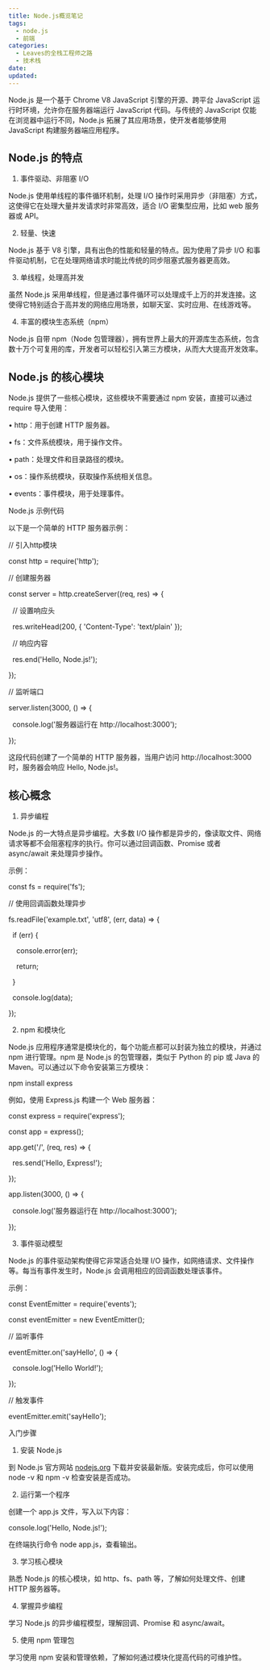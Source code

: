 ```yaml
---
title: Node.js概览笔记
tags:
  - node.js
  - 前端
categories:
  - Leaves的全栈工程师之路
  - 技术栈
date:
updated:
---
```

Node.js 是一个基于 Chrome V8 JavaScript 引擎的开源、跨平台 JavaScript 运行时环境，允许你在服务器端运行 JavaScript 代码。与传统的 JavaScript 仅能在浏览器中运行不同，Node.js 拓展了其应用场景，使开发者能够使用 JavaScript 构建服务器端应用程序。

  

## Node.js 的特点

  

1. 事件驱动、非阻塞 I/O

Node.js 使用单线程的事件循环机制，处理 I/O 操作时采用异步（非阻塞）方式，这使得它在处理大量并发请求时非常高效，适合 I/O 密集型应用，比如 web 服务器或 API。

2. 轻量、快速

Node.js 基于 V8 引擎，具有出色的性能和轻量的特点。因为使用了异步 I/O 和事件驱动机制，它在处理网络请求时能比传统的同步阻塞式服务器更高效。

3. 单线程，处理高并发

虽然 Node.js 采用单线程，但是通过事件循环可以处理成千上万的并发连接。这使得它特别适合于高并发的网络应用场景，如聊天室、实时应用、在线游戏等。

4. 丰富的模块生态系统（npm）

Node.js 自带 npm（Node 包管理器），拥有世界上最大的开源库生态系统，包含数十万个可复用的库，开发者可以轻松引入第三方模块，从而大大提高开发效率。

  

## Node.js 的核心模块

  

Node.js 提供了一些核心模块，这些模块不需要通过 npm 安装，直接可以通过 require 导入使用：

  

• http：用于创建 HTTP 服务器。

• fs：文件系统模块，用于操作文件。

• path：处理文件和目录路径的模块。

• os：操作系统模块，获取操作系统相关信息。

• events：事件模块，用于处理事件。

  

Node.js 示例代码

  

以下是一个简单的 HTTP 服务器示例：

  

// 引入http模块

const http = require('http');

  

// 创建服务器

const server = http.createServer((req, res) => {

  // 设置响应头

  res.writeHead(200, { 'Content-Type': 'text/plain' });

  // 响应内容

  res.end('Hello, Node.js!');

});

  

// 监听端口

server.listen(3000, () => {

  console.log('服务器运行在 http://localhost:3000');

});

  

这段代码创建了一个简单的 HTTP 服务器，当用户访问 http://localhost:3000 时，服务器会响应 Hello, Node.js!。

  

## 核心概念

  

1. 异步编程

Node.js 的一大特点是异步编程。大多数 I/O 操作都是异步的，像读取文件、网络请求等都不会阻塞程序的执行。你可以通过回调函数、Promise 或者 async/await 来处理异步操作。

示例：

  

const fs = require('fs');

  

// 使用回调函数处理异步

fs.readFile('example.txt', 'utf8', (err, data) => {

  if (err) {

    console.error(err);

    return;

  }

  console.log(data);

});

  

  

2. npm 和模块化

Node.js 应用程序通常是模块化的，每个功能点都可以封装为独立的模块，并通过 npm 进行管理。npm 是 Node.js 的包管理器，类似于 Python 的 pip 或 Java 的 Maven。可以通过以下命令安装第三方模块：

  

npm install express

  

例如，使用 Express.js 构建一个 Web 服务器：

  

const express = require('express');

const app = express();

  

app.get('/', (req, res) => {

  res.send('Hello, Express!');

});

  

app.listen(3000, () => {

  console.log('服务器运行在 http://localhost:3000');

});

  

  

3. 事件驱动模型

Node.js 的事件驱动架构使得它非常适合处理 I/O 操作，如网络请求、文件操作等。每当有事件发生时，Node.js 会调用相应的回调函数处理该事件。

示例：

  

const EventEmitter = require('events');

const eventEmitter = new EventEmitter();

  

// 监听事件

eventEmitter.on('sayHello', () => {

  console.log('Hello World!');

});

  

// 触发事件

eventEmitter.emit('sayHello');

  

  

  

入门步骤

  

1. 安装 Node.js

到 Node.js 官方网站 [nodejs.org](https://nodejs.org/) 下载并安装最新版。安装完成后，你可以使用 node -v 和 npm -v 检查安装是否成功。

2. 运行第一个程序

创建一个 app.js 文件，写入以下内容：

  

console.log('Hello, Node.js!');

  

在终端执行命令 node app.js，查看输出。

  

3. 学习核心模块

熟悉 Node.js 的核心模块，如 http、fs、path 等，了解如何处理文件、创建 HTTP 服务器等。

4. 掌握异步编程

学习 Node.js 的异步编程模型，理解回调、Promise 和 async/await。

5. 使用 npm 管理包

学习使用 npm 安装和管理依赖，了解如何通过模块化提高代码的可维护性。

  
